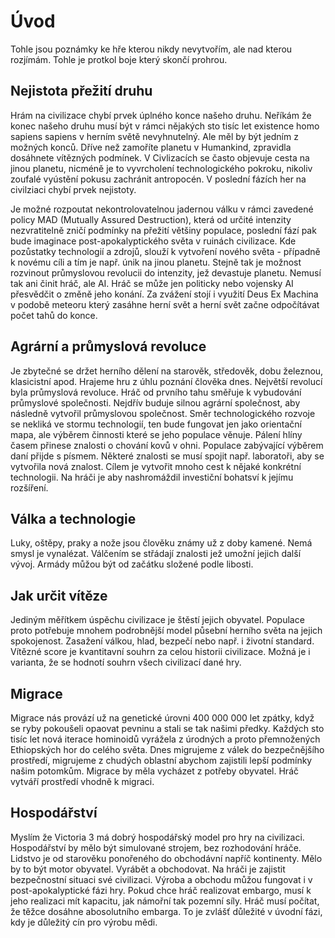 # Úvod
Tohle jsou poznámky ke hře kterou nikdy nevytvořím, ale nad kterou rozjímám. Tohle je protkol boje který skončí prohrou.
## Nejistota přežití druhu
Hrám na civilizace chybí prvek úplného konce našeho druhu. Neříkám že konec našeho druhu musí být v rámci nějakých sto tisíc let existence homo sapiens sapiens v herním světě nevyhnutelný. Ale měl by být jedním z možných konců. Dříve než zamoříte planetu v Humankind, zpravidla dosáhnete vítězných podmínek. V Civlizacích se často objevuje cesta na jinou planetu, nicméně je to vyvrcholení technologického pokroku, nikoliv zoufalé vyústění pokusu zachránit antropocén. V poslední fázích her na civilziaci chybí prvek nejistoty.

Je možné rozpoutat nekontrolovatelnou jadernou válku v rámci zavedené policy MAD (Mutually Assured Destruction), která od určité intenzity nezvratitelně zničí podmínky na přežití většiny populace, poslední fází pak bude imaginace post-apokalyptického světa v ruinách civilizace. Kde pozůstatky technologií a zdrojů, slouží k vytvoření nového světa - případně k novému cíli a tím je např. únik na jinou planetu. Stejně tak je možnost rozvinout průmyslovou revolucii do intenzity, jež devastuje planetu. Nemusí tak ani činit hráč, ale AI. Hráč se může jen politicky nebo vojensky AI přesvědčit o změně jeho konání. Za zvážení stojí i využití Deus Ex Machina v podobě meteoru který zasáhne herní svět a herní svět začne odpočítávat počet tahů do konce. 
## Agrární a průmyslová revoluce
Je zbytečné se držet herního dělení na starověk, středověk, dobu železnou, klasicistní apod. Hrajeme hru z úhlu poznání člověka dnes. Největší revolucí byla průmyslová revoluce. Hráč od prvního tahu směřuje k vybudování průmyslové společnosti. Nejdřív buduje silnou agrární společnost, aby následně vytvořil průmyslovou společnost. Směr technologického rozvoje se nekliká ve stormu technologií, ten bude fungovat jen jako orientační mapa, ale výběrem činnosti které se jeho populace věnuje. Pálení hlíny časem přinese znalosti o chování kovů v ohni. Populace zabývající výběrem daní přijde s písmem. Některé znalosti se musí spojit např. laboratoři, aby se vytvořila nová znalost. Cílem je vytvořit mnoho cest k nějaké konkrétní technologii. Na hráči je aby nashromáždil investiční bohatsví k jejímu rozšíření. 
## Válka a technologie
Luky, oštěpy, praky a nože jsou člověku známy už z doby kamené. Nemá smysl je vynalézat. Válčením se střádají znalosti jež umožní jejich další vývoj. Armády můžou být od začátku složené podle libosti. 
## Jak určit vítěze
Jediným měřítkem úspěchu civilizace je štěstí jejich obyvatel. Populace proto potřebuje mnohem podrobnější model půsební herního světa na jejich spokojenost. Zasažení válkou, hlad, bezpečí nebo např. i životní standard. Vítězné score je kvantitavní souhrn za celou historii civilizace. Možná je i varianta, že se hodnotí souhrn všech civilizací dané hry.
## Migrace
Migrace nás provází už na genetické úrovni 400 000 000 let zpátky, když se ryby pokoušeli opaovat pevninu a stali se tak našimi předky. Každých sto tisíc let nová iterace hominoidů vyrážela z úrodných a proto přemnožených Ethiopských hor do celého světa. Dnes migrujeme z válek do bezpečnějšího prostředí, migrujeme z chudých oblastní abychom zajistili lepší podmínky našim potomkům. Migrace by měla vycházet z potřeby obyvatel. Hráč vytváří prostředí vhodně k migraci.
## Hospodářství
Myslím že Victoria 3 má dobrý hospodářský model pro hry na civilizaci. Hospodářství by mělo být simulované strojem, bez rozhodování hráče. Lidstvo je od starověku ponořeného do obchodávní napříč kontinenty. Mělo by to být motor obyvatel. Vyrábět a obchodovat. Na hráči je zajistit bezpečnostní situaci své civilizaci. Výroba a obchodu můžou fungovat i v post-apokalyptické fázi hry. Pokud chce hráč realizovat embargo, musí k jeho realizaci mít kapacitu, jak námořní tak pozemní síly. Hráč musí počítat, že těžce dosáhne abosolutního embarga. To je zvlášť důležité v úvodní fázi, kdy je důležitý cín pro výrobu mědi.
